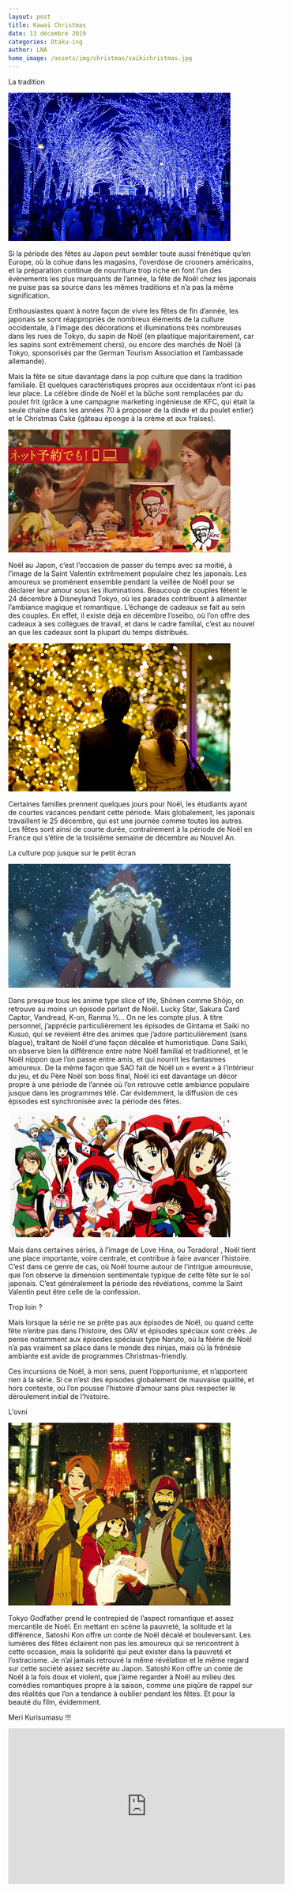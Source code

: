 ```yaml
---
layout: post
title: Kawai Christmas
date: 13 décembre 2019
categories: Otaku-ing
author: LNA
home_image: /assets/img/christmas/saikichristmas.jpg
---
```

<p class="habout">La tradition</p>

<img src="/assets/img/christmas/tokyochristmas.jpg" alt="Décorations de Noël à Tokyo">

Si la période des fêtes au Japon peut sembler toute aussi frénétique qu’en Europe, où la cohue dans les magasins, l’overdose de crooners américains, et la préparation continue de nourriture trop riche en font l’un des évènements les plus marquants de l’année, la fête de Noël chez les japonais ne puise pas sa source dans les mêmes traditions et n’a pas la même signification. 

Enthousiastes quant à notre façon de vivre les fêtes de fin d’année, les japonais se sont réappropriés de nombreux éléments de la culture occidentale, à l’image des décorations et illuminations très nombreuses dans les rues de Tokyo, du sapin de Noël (en plastique majoritairement, car les sapins sont extrêmement chers), ou encore des marchés de Noël (à Tokyo, sponsorisés par the German Tourism Association et l’ambassade allemande).

Mais la fête se situe davantage dans la pop culture que dans la tradition familiale. Et quelques caractéristiques propres aux occidentaux n’ont ici pas leur place. La célèbre dinde de Noël et la bûche sont remplacées par du poulet frit (grâce à une campagne marketing ingénieuse de KFC, qui était la seule chaîne dans les années 70 à proposer de la dinde et du poulet entier) et le Christmas Cake (gâteau éponge à la crème et aux fraises). 

<img src="/assets/img/christmas/kfcchristmas.jpg" alt="Manger KFC pour Noël au Japon">

Noël au Japon, c’est l’occasion de passer du temps avec sa moitié, à l’image de la Saint Valentin extrêmement populaire chez les japonais. Les amoureux se promènent ensemble pendant la veillée de Noël pour se déclarer leur amour sous les illuminations. Beaucoup de couples fêtent le 24 décembre à Disneyland Tokyo, où les parades contribuent à alimenter l’ambiance magique et romantique. L’échange de cadeaux se fait au sein des couples. En effet, il existe déjà en décembre l’oseibo, où l’on offre des cadeaux à ses collègues de travail, et dans le cadre familial, c’est au nouvel an que les cadeaux sont la plupart du temps distribués.

<img src="/assets/img/christmas/romanticjapanchristmas.jpg" alt="Noël romantique au Japon">

Certaines familles prennent quelques jours pour Noël, les étudiants ayant de courtes vacances pendant cette période. Mais globalement, les japonais travaillent le 25 décembre, qui est une journée comme toutes les autres. Les fêtes sont ainsi de courte durée, contrairement à la période de Noël en France qui s’étire de la troisième semaine de décembre au Nouvel An. 

<p class="habout">La culture pop jusque sur le petit écran</p>

<img src="/assets/img/christmas/saochristmas.jpg" alt="Noël dans Sword Art Online">

Dans presque tous les anime type slice of life, Shōnen comme Shōjo, on retrouve au moins un épisode parlant de Noël. Lucky Star, Sakura Card Captor, Vandread, K-on, Ranma ½… On ne les compte plus. A titre personnel, j’apprécie particulièrement les épisodes de Gintama et Saiki no Kusuo, qui se revèlent être des animes que j’adore particulièrement (sans blague), traîtant de Noël d’une façon décalée et humoristique. Dans Saiki, on observe bien la différence entre notre Noël familial et traditionnel, et le Noël nippon que l’on passe entre amis, et qui nourrit les fantasmes amoureux.  De la même façon que SAO fait de Noël un « event » à l’intérieur du jeu, et du Père Noël son boss final, Noël ici est davantage un décor propre à une période de l’année où l’on retrouve cette ambiance populaire jusque dans les programmes télé. Car évidemment, la diffusion de ces épisodes est synchronisée avec la période des fêtes. 

<img src="/assets/img/christmas/lovehinachristmas.jpg" alt="Noël dans Love Hina">

Mais dans certaines séries, à l’image de Love Hina, ou Toradora! , Noël tient une place importante, voire centrale, et contribue à faire avancer l’histoire. C’est dans ce genre de cas, où Noël tourne autour de l’intrigue amoureuse, que l’on observe la dimension sentimentale typique de cette fête sur le sol japonais. C’est généralement la période des révélations, comme la Saint Valentin peut être celle de la confession. 

<p class="habout">Trop loin ?</p>

Mais lorsque la série ne se prête pas aux épisodes de Noël, ou quand cette fête n’entre pas dans l’histoire, des OAV et épisodes spéciaux sont créés. Je pense notamment aux épisodes spéciaux type Naruto, où la féérie de Noël n’a pas vraiment sa place dans le monde des ninjas, mais où la frénésie ambiante est avide de programmes Christmas-friendly.

Ces incursions de Noël, à mon sens, puent l’opportunisme, et n’apportent rien à la série. Si ce n’est des épisodes globalement de mauvaise qualité, et hors contexte, où l’on pousse l’histoire d’amour sans plus respecter le déroulement initial de l’histoire.

<p class="habout">L'ovni</p>

<img src="/assets/img/christmas/tokyogodfathers.jpg" alt="affiche du film Tokyo Godfathers">

Tokyo Godfather prend le contrepied de l’aspect romantique et assez mercantile de Noël. En mettant en scène la pauvreté, la solitude et la différence, Satoshi Kon offre un conte de Noël décalé et bouleversant. Les lumières des fêtes éclairent non pas les amoureux qui se rencontrent à cette occasion, mais la solidarité qui peut exister dans la pauvreté et l’ostracisme. Je n’ai jamais retrouvé la même révélation et le même regard sur cette société assez secrète au Japon. Satoshi Kon offre un conte de Noël à la fois doux et violent, que j’aime regarder à Noël au milieu des comédies romantiques propre à la saison, comme une piqûre de rappel sur des réalités que l’on a tendance à oublier pendant les fêtes. Et pour la beauté du film, évidemment. 

<p class="habout">Meri Kurisumasu !!!</p>


<iframe width="560" height="315" src="https://www.youtube.com/embed/f8O0BwUlPpg" frameborder="0" allow="accelerometer; autoplay; encrypted-media; gyroscope; picture-in-picture" allowfullscreen></iframe>